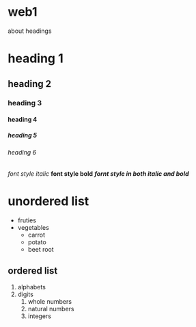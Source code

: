 # web1
about headings
# heading 1
## heading 2
### heading 3
#### heading 4
##### heading 5
###### heading 6

*font style italic*
**font style bold**
***fornt style in both italic and bold***

# unordered list
* fruties
* vegetables
    * carrot 
    * potato
    * beet root
 ## ordered list
 1.  alphabets
 2. digits
       1. whole numbers 
       2. natural numbers
       3. integers
    
 
